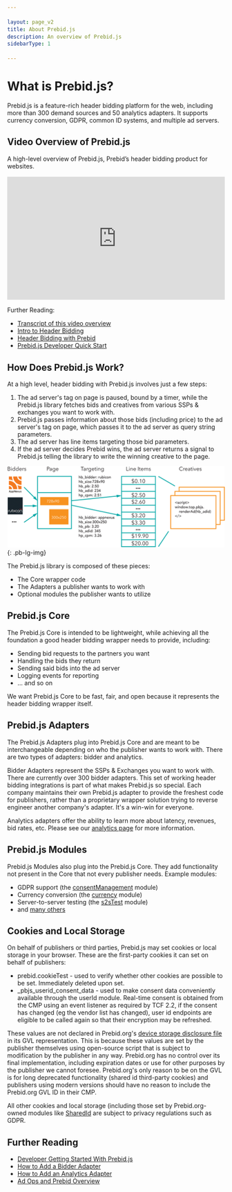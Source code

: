 ```yaml
---

layout: page_v2
title: About Prebid.js
description: An overview of Prebid.js
sidebarType: 1

---
```

 
# What is Prebid.js?

Prebid.js is a feature-rich header bidding platform for the web, including more than 300 demand sources and 50 analytics adapters. It supports currency conversion, GDPR, common ID systems, and multiple ad servers.

## Video Overview of Prebid.js

A high-level overview of Prebid.js, Prebid’s header bidding product for websites.

<div style="padding:56.25% 0 0 0;margin: 1rem 0;position:relative;"><iframe src="https://player.vimeo.com/video/822153705?h=164ad73316&amp;badge=0&amp;autopause=0&amp;player_id=0&amp;app_id=58479" frameborder="0" allow="autoplay; fullscreen; picture-in-picture" allowfullscreen style="position:absolute;top:0;left:0;width:100%;height:100%;" title="1.3_IntroToPBJS_v5"></iframe></div><script src="https://player.vimeo.com/api/player.js"></script>

Further Reading:

- [Transcript of this video overview](/prebid/prebidjs-video.html)
- [Intro to Header Bidding](/overview/intro-to-header-bidding.html)
- [Header Bidding with Prebid](/overview/intro.html#header-bidding-with-prebid)
- [Prebid.js Developer Quick Start](/dev-docs/getting-started.html)

## How Does Prebid.js Work?

At a high level, header bidding with Prebid.js involves just a few steps:

1. The ad server's tag on page is paused, bound by a timer, while the Prebid.js library fetches bids and creatives from various SSPs & exchanges you want to work with.
1. Prebid.js passes information about those bids (including price) to the ad server's tag on page, which passes it to the ad server as query string parameters.
1. The ad server has line items targeting those bid parameters.
1. If the ad server decides Prebid wins, the ad server returns a signal to Prebid.js telling the library to write the winning creative to the page.

![Ad Ops Diagram](/assets/images/adops-intro.png){: .pb-lg-img}

The Prebid.js library is composed of these pieces:

- The Core wrapper code
- The Adapters a publisher wants to work with
- Optional modules the publisher wants to utilize

## Prebid.js Core

The Prebid.js Core is intended to be lightweight, while achieving all the foundation a good header bidding wrapper needs to provide, including:

- Sending bid requests to the partners you want
- Handling the bids they return
- Sending said bids into the ad server
- Logging events for reporting
- ... and so on

We want Prebid.js Core to be fast, fair, and open because it represents the header bidding wrapper itself.

## Prebid.js Adapters

The Prebid.js Adapters plug into Prebid.js Core and are meant to be interchangeable depending on who the publisher wants to work with. There are two types of adapters: bidder and analytics.

Bidder Adapters represent the SSPs & Exchanges you want to work with. There are currently over 300 bidder adapters. This set of working header bidding integrations is part of what makes Prebid.js so special. Each company maintains their own Prebid.js adapter to provide the freshest code for publishers, rather than a proprietary wrapper solution trying to reverse engineer another company's adapter. It's a win-win for everyone.

Analytics adapters offer the ability to learn more about latency, revenues, bid rates, etc. Please see our [analytics page](/dev-docs/integrate-with-the-prebid-analytics-api.html) for more information.

## Prebid.js Modules

Prebid.js Modules also plug into the Prebid.js Core. They add functionality not present
in the Core that not every publisher needs. Example modules:

- GDPR support (the [consentManagement]({{site.baseurl}}/dev-docs/modules/consentManagement.html) module)
- Currency conversion (the [currency]({{site.baseurl}}/dev-docs/modules/currency.html) module)
- Server-to-server testing (the [s2sTest]({{site.baseurl}}/dev-docs/modules/s2sTesting.html) module)
- and [many others](/dev-docs/modules/index.html)

## Cookies and Local Storage

On behalf of publishers or third parties, Prebid.js may set cookies or local storage in your browser. These are the first-party cookies it can set on behalf of publishers:

- prebid.cookieTest - used to verify whether other cookies are possible to be set. Immediately deleted upon set. 
- _pbjs_userid_consent_data - used to make consent data conveniently available through the userId module. Real-time consent is obtained from the CMP using an event listener as required by TCF 2.2, if the consent has changed (eg the vendor list has changed), user id endpoints are eligible to be called again so that their encryption may be refreshed.

These values are not declared in Prebid.org's [device storage disclosure file]([_pbjs_userid_consent_data](https://docs.prebid.org/prebid/deviceStorageDisclosure.json)) in its GVL representation. This is because these values are set by the publisher themselves using open-source script that is subject to modification by the publisher in any way. Prebid.org has no control over its final implementation, including expiration dates or use for other purposes by the publisher we cannot foresee. Prebid.org's only reason to be on the GVL is for long deprecated functionality (shared id third-party cookies) and publishers using modern versions should have no reason to include the Prebid.org GVL ID in their CMP.

All other cookies and local storage (including those set by Prebid.org-owned modules like [SharedId](/identity/sharedid.html) are subject to privacy regulations such as GDPR.

## Further Reading

- [Developer Getting Started With Prebid.js](/dev-docs/getting-started.html)
- [How to Add a Bidder Adapter](/dev-docs/bidder-adaptor.html)
- [How to Add an Analytics Adapter](/dev-docs/integrate-with-the-prebid-analytics-api.html)
- [Ad Ops and Prebid Overview](/adops/before-you-start.html)
